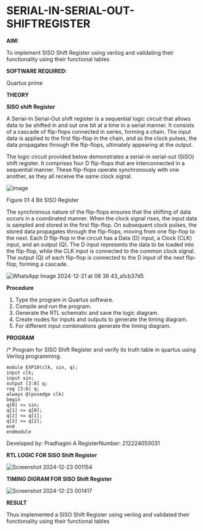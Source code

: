 # SERIAL-IN-SERIAL-OUT-SHIFTREGISTER

**AIM:**

To implement SISO Shift Register using verilog and validating their functionality using their functional tables

**SOFTWARE REQUIRED:**

Quartus prime

**THEORY**

**SISO shift Register**

A Serial-In Serial-Out shift register is a sequential logic circuit that allows data to be shifted in and out one bit at a time in a serial manner. It consists of a cascade of flip-flops connected in series, forming a chain. The input data is applied to the first flip-flop in the chain, and as the clock pulses, the data propagates through the flip-flops, ultimately appearing at the output.

The logic circuit provided below demonstrates a serial-in serial-out (SISO) shift register. It comprises four D flip-flops that are interconnected in a sequential manner. These flip-flops operate synchronously with one another, as they all receive the same clock signal.

![image](https://github.com/naavaneetha/SERIAL-IN-SERIAL-OUT-SHIFTREGISTER/assets/154305477/e81c4072-37f9-46c6-8145-566764b74c3a)

Figure 01 4 Bit SISO Register

The synchronous nature of the flip-flops ensures that the shifting of data occurs in a coordinated manner. When the clock signal rises, the input data is sampled and stored in the first flip-flop. On subsequent clock pulses, the stored data propagates through the flip-flops, moving from one flip-flop to the next.
Each D flip-flop in the circuit has a Data (D) input, a Clock (CLK) input, and an output (Q). The D input represents the data to be loaded into the flip-flop, while the CLK input is connected to the common clock signal. The output (Q) of each flip-flop is connected to the D input of the next flip-flop, forming a cascade.

![WhatsApp Image 2024-12-21 at 08 38 43_a1cb37d5](https://github.com/user-attachments/assets/d28a8514-f7af-4225-85dd-28497a172f6f)


**Procedure**

1. Type the program in Quartus software.
2. Compile and run the program.
3. Generate the RTL schematic and save the logic diagram.
4. Create nodes for inputs and outputs to generate the timing diagram.
5. For different input combinations generate the timing diagram.
   
**PROGRAM**

/* Program for  SISO Shift Register and verify its truth table in quartus using Verilog programming.

```
module EXP10(clk, sin, q);
input clk;
input sin;
output [3:0] q;
reg [3:0] q;
always @(posedge clk)
begin
q[0] <= sin;
q[1] <= q[0];
q[2] <= q[1];
q[3] <= q[2];
end
endmodule
```

Developed by: Pradhagini A RegisterNumber: 212224050031

**RTL LOGIC FOR SISO Shift Register**

![Screenshot 2024-12-23 001154](https://github.com/user-attachments/assets/6010d6d0-f01f-4740-abc3-67774b825d90)

**TIMING DIGRAM FOR SISO Shift Register**

![Screenshot 2024-12-23 001417](https://github.com/user-attachments/assets/85afdacf-1031-4e61-8995-49c3850d2175)

**RESULT**

Thus implemented a SISO Shift Register using verilog and validated their functionality using their functional tables
